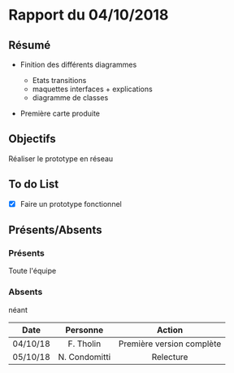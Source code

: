 # Rapport  du 04/10/2018
## Résumé

- Finition des différents diagrammes
    + Etats transitions
    + maquettes interfaces + explications
    + diagramme de classes 
    
- Première carte produite

## Objectifs
Réaliser le prototype en réseau


## To do List

- [X] Faire un prototype fonctionnel

## Présents/Absents
### Présents

Toute l'équipe

### Absents

néant

| **Date** |  **Personne** |         **Action**        |
|:--------:|:-------------:|:-------------------------:|
| 04/10/18 |   F. Tholin   | Première version complète |
| 05/10/18 | N. Condomitti |         Relecture         |